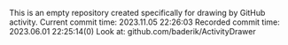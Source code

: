 This is an empty repository created specifically for drawing by GitHub activity.
Current commit time: 2023.11.05 22:26:03
Recorded commit time: 2023.06.01 22:25:14(0)
Look at: github.com/baderik/ActivityDrawer
